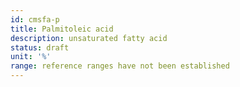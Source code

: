 ```yaml
---
id: cmsfa-p
title: Palmitoleic acid
description: unsaturated fatty acid
status: draft
unit: '%'
range: reference ranges have not been established
---
```


